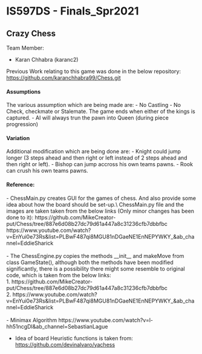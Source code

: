 # IS597DS - Finals_Spr2021
## Crazy Chess
Team Member:
- Karan Chhabra (karanc2)

Previous Work relating to this game was done in the below repository:
https://github.com/karanchhabra99/Chess.git

<h4> Assumptions</h4>
The various assumption which are being made are:
- No Castling
- No Check, checkmate or Stalemate. The game ends when either of the kings is captured.
- AI will always trun the pawn into Queen (during piece progression)

<BR>
<h4>Variation</h4>
Additional modification which are being done are:
- Knight could jump longer (3 steps ahead and then right or left instead of 2 steps ahead and then right or left).
- Bishop can jump accross his own teams pawns.
- Rook can crush his own teams pawns.

<h4>Reference:</h4>
- ChessMain.py creates GUI for the games of chess. And also provide some idea about  how the board should be set-up.\
ChessMain.py file and the images are taken taken from the below links (Only minor changes has been done to it): https://github.com/MikeCreator-put/Chess/tree/887e6d08b27dc79d61a447a8c31236cfb7dbbfbc
https://www.youtube.com/watch?v=EnYui0e73Rs&list=PLBwF487qi8MGU81nDGaeNE1EnNEPYWKY_&ab_channel=EddieSharick
<br><br>
- The ChessEngine.py copies the methods __init__ and makeMove from class GameState(), although both the methods have been modified significantly, there is a possibility there might some resemble to original code, which is taken from the below links: <br>1. https://github.com/MikeCreator-put/Chess/tree/887e6d08b27dc79d61a447a8c31236cfb7dbbfbc <br> 2. https://www.youtube.com/watch?v=EnYui0e73Rs&list=PLBwF487qi8MGU81nDGaeNE1EnNEPYWKY_&ab_channel=EddieSharick
<br><br>
- Minimax Algorithm
https://www.youtube.com/watch?v=l-hh51ncgDI&ab_channel=SebastianLague

- Idea of board Heuristic functions is taken from:
https://github.com/devinalvaro/yachess
